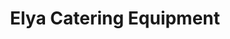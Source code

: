 ---
title: "Elya Catering Equipment"
url: /newport/elya-catering-equipment/
shop: Haushaltsgeräte
---